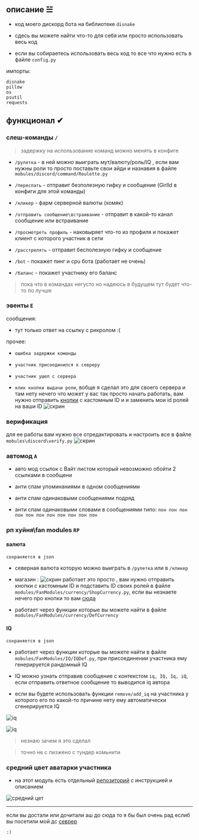 ## описание ☱︎

- код моего дискорд бота на библиотеке `disnake`

- сдесь вы можете найти что-то для себя или просто использовать весь код

- если вы собираетесь использовать весь код то все что нужно есть в файле `config.py` 

импорты: 
```
disnake
pillow
os
psutil
requests
```

## функционал ✔︎

### слеш-команды `/`

> задержку на использование команд можно менять в конфиге

- `/рулетка` - в ней можно выиграть мут/валюту/роль/IQ , если вам нужны роли то просто поставьте свои айди и назнавия в файле `mobules/discord/command/Roulette.py`

- `/переспать` - отправит безполезную гифку и сообщение (GirlId в конфиги для этой команды)

- `/кликер` - фарм серверной валюты (хомяк)

- `/отправить сообщение\встраивание` - отправит в какой-то канал сообщение или встраивание

- `/просмотреть профиль` - наковыряет что-то из профиля и покажет клиент с которого участник в сети

- `/расстрелять` - отправит бесполезную гифку и сообщение

- `/bot` - покажет пинг и cpu бота (работает не очень)

- `/баланс` - покажет участнику его баланс

> пока что в командах негусто но надеюсь в будущем тут будет что-то по лучше

### эвенты `E`

сообщения:

- тут только ответ на ссылку с рикролом :(

прочее:

- `ошибка задержки команды`

- `участник присоединился к севреру`

- `участник ушел с сервера`

- `клик кнопки выдачи роли`, вобще я сделал это для своего сервера и там нету нечего что может у вас так просто начать работать, вам нужно отправить [кнопки](https://guide.disnake.dev/interactions/buttons) с кастомным ID и и заменить мои id ролей на ваши ID
![скрин](https://github.com/user-attachments/assets/8c5af8ac-32dc-4420-b03e-066d4988e91c)


### верификация

для ее работы вам нужно все отредактировать и настроить все в файле `mobules\discord\verify.py`
![скрин](https://github.com/user-attachments/assets/16eda9fc-2069-49c3-b37f-280c9635bb49)

### автомод `A`

- авто мод ссылок с Вайт листом который невозможно обойти 2 ссылками в сообщени 

- анти спам упоминаниями в одном сообщениями

- анти спам одинаковыми сообщениями подряд

- анти спам одинаковыми словами в сообщениями типо: `пон пон пон пон пон пон пон пон пон пон пон`

### рп хуйня\fan modules `RP`

#### валюта

`сохраняется в json`

- северная валюта которую можно выиграть в `/рулетка` или в `/кликер` 

- магазин : ![скрин](https://github.com/user-attachments/assets/11f09abc-9766-4822-9239-5c074067936c) работает это просто , вам нужно отправить кнопки с кастомным ID и подставить ID своих ролей в файле `modules/FanModules/currency/ShopCurrency.py`, если вы незнаете нечего про кнопки то вам [сюда](https://guide.disnake.dev/interactions/buttons)

- работает через функции которые вы можете найти в файле `modules/FanModules/currency/DefCurrency`

#### IQ

`сохраняется в json`

- работает через функции которые вы можете найти в файле `mobules/FanModules/IQ/IQDef.py`, при присоединении участника ему генерируется рандомный IQ

- IQ можно узнать отправив сообщение с контекстом `iq, IQ, Iq, iQ`, если отправить ответное сообщение то выводится iq автора

- если вы будете использовать функции `remove/add_iq` на участника у которого его по какой-то причине нету ему автоматически сгенерируется IQ

![iq](https://github.com/user-attachments/assets/07c012be-b173-4088-8484-5410c4ee043f)

![iq](https://github.com/user-attachments/assets/94bbbf49-7faa-4b0c-9a68-60fe98da03e7)

> незнаю зачем я это сделал

> точно не с пизжено с тундер комьнити

### средний цвет аватарки участника

- на этот модуль есть отдельный [репозиторий](https://github.com/TWOCHEG/discord-color-avatar) с инструкцией и описанием

![средний цет](https://github.com/user-attachments/assets/9d68e4c2-0a20-4f08-8ea8-2896c40367f6)

--------------------------------------------


если вы достали или дочитали аш до сюда то я бы был очень рад еслиб вы посетили мой дс [севрер](https://discord.gg/KbdqrhV3GH)

`:)`